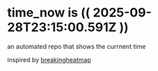 # time_now is (( 2025-09-28T23:15:00.591Z ))

an automated repo that shows the currnent time

inspired by [breakingheatmap](https://github.com/breakingheatmap/breakingheatmap)